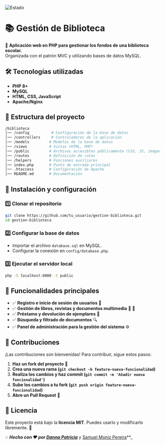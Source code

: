 ![Estado](https://img.shields.io/badge/Estado-En%20proceso-yellow?style=plastic)
# 📚 Gestión de Biblioteca

🚀 **Aplicación web en PHP para gestionar los fondos de una biblioteca escolar.**  
Organizada con el patrón MVC y utilizando bases de datos MySQL.

## 🛠️ Tecnologías utilizadas

- **PHP 8+**
- **MySQL**
- **HTML, CSS, JavaScript**
- **Apache/Nginx**

## 📂 Estructura del proyecto

```bash
/biblioteca  
│── /config          # Configuración de la base de datos  
│── /controllers     # Controladores de la aplicación  
│── /models         # Modelos de la base de datos  
│── /views          # Vistas (HTML, PHP)  
│── /public         # Archivos accesibles públicamente (CSS, JS, imágenes)  
│── /routes         # Definición de rutas  
│── /helpers        # Funciones auxiliares  
│── index.php       # Punto de entrada principal  
│── .htaccess       # Configuración de Apache  
│── README.md       # Documentación  
```

## 🏁 Instalación y configuración

### 1️⃣ Clonar el repositorio
```bash
git clone https://github.com/tu_usuario/gestion-biblioteca.git
cd gestion-biblioteca
```

### 2️⃣ Configurar la base de datos
- Importar el archivo `database.sql` en MySQL.
- Configurar la conexión en `config/database.php`.

### 3️⃣ Ejecutar el servidor local
```bash
php -S localhost:8000 -t public
```

## 📜 Funcionalidades principales

- ✅ **Registro e inicio de sesión de usuarios** 🔐  
- ✅ **Gestión de libros, revistas y documentos multimedia** 📖 🎥  
- ✅ **Préstamo y devolución de ejemplares** 📅  
- ✅ **Búsqueda y filtrado de documentos** 🔍  
- ✅ **Panel de administración para la gestión del sistema** ⚙️  

## 🤝 Contribuciones

¡Las contribuciones son bienvenidas! Para contribuir, sigue estos pasos:

1. **Haz un fork del proyecto** 🍴  
2. **Crea una nueva rama (`git checkout -b feature-nueva-funcionalidad`)**  
3. **Realiza los cambios y haz commit (`git commit -m 'Añadir nueva funcionalidad'`)**  
4. **Sube los cambios a tu fork (`git push origin feature-nueva-funcionalidad`)**  
5. **Abre un Pull Request** 🚀  

## 📄 Licencia

Este proyecto está bajo la **licencia MIT**. Puedes usarlo y modificarlo libremente. 📜  

💡 _**Hecho con ❤️ por [Danna Patricia](https://github.com/DannaPatricia)**_
y [Samuel Moniz Pereira](https://github.com/sam324sam)**_
